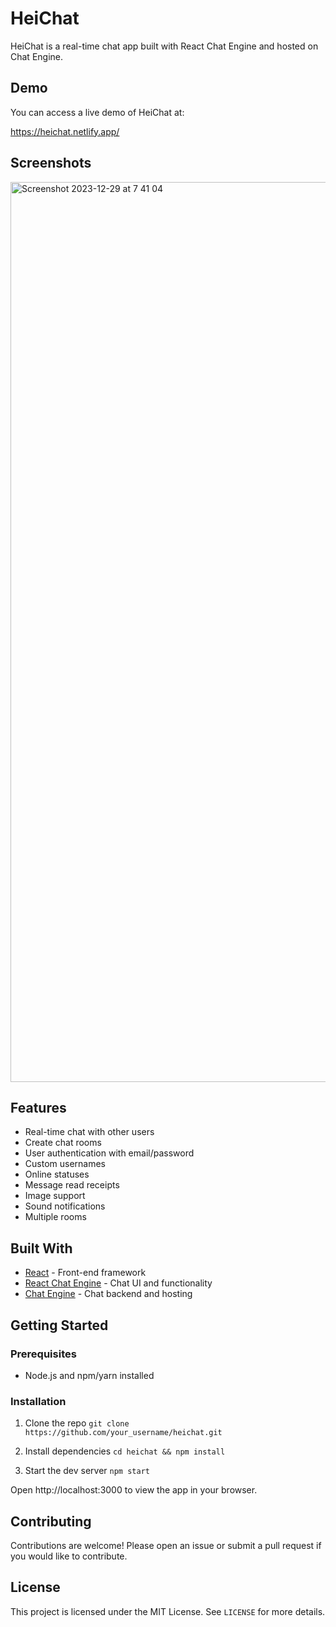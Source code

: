 # HeiChat

HeiChat is a real-time chat app built with React Chat Engine and hosted on Chat Engine. 

## Demo

You can access a live demo of HeiChat at:

https://heichat.netlify.app/

## Screenshots
<img width="1440" alt="Screenshot 2023-12-29 at 7 41 04" src="https://github.com/davidamebley/hei-chat/assets/81444138/3d5b620b-1437-4266-aee8-0e3b18eb1d26">

## Features

- Real-time chat with other users
- Create chat rooms  
- User authentication with email/password
- Custom usernames
- Online statuses
- Message read receipts  
- Image support
- Sound notifications
- Multiple rooms

## Built With

- [React](https://reactjs.org/) - Front-end framework
- [React Chat Engine](https://www.npmjs.com/package/react-chat-engine) - Chat UI and functionality
- [Chat Engine](https://chatengine.io) - Chat backend and hosting

## Getting Started

### Prerequisites

- Node.js and npm/yarn installed  

### Installation

1. Clone the repo
   `git clone https://github.com/your_username/heichat.git`

2. Install dependencies
   `cd heichat && npm install`

3. Start the dev server
   `npm start`

Open http://localhost:3000 to view the app in your browser.

## Contributing

Contributions are welcome! Please open an issue or submit a pull request if you would like to contribute.

## License

This project is licensed under the MIT License. See `LICENSE` for more details.

